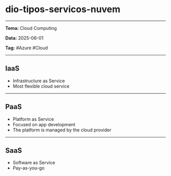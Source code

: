 # dio-tipos-servicos-nuvem
---
**Tema:** Cloud Computing

**Data:**  2025-06-01

**Tag:** #Azure #Cloud 
___
## IaaS
- Infrastructure as Service
- Most flexible cloud service
---
## PaaS
- Platform as Service
- Focused on app development
- The platform is managed by the cloud provider
---
## SaaS
- Software as Service
- Pay-as-you-go
